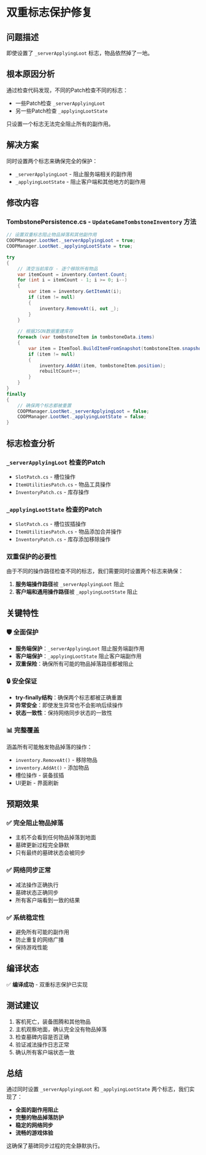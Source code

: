 # 双重标志保护修复

## 问题描述
即使设置了 `_serverApplyingLoot` 标志，物品依然掉了一地。

## 根本原因分析
通过检查代码发现，不同的Patch检查不同的标志：
- 一些Patch检查 `_serverApplyingLoot`
- 另一些Patch检查 `_applyingLootState`

只设置一个标志无法完全阻止所有的副作用。

## 解决方案
同时设置两个标志来确保完全的保护：
- `_serverApplyingLoot` - 阻止服务端相关的副作用
- `_applyingLootState` - 阻止客户端和其他地方的副作用

## 修改内容

### TombstonePersistence.cs - `UpdateGameTombstoneInventory` 方法

```csharp
// 设置双重标志阻止物品掉落和其他副作用
COOPManager.LootNet._serverApplyingLoot = true;
COOPManager.LootNet._applyingLootState = true;

try
{
    // 清空当前库存 - 逐个移除所有物品
    var itemCount = inventory.Content.Count;
    for (int i = itemCount - 1; i >= 0; i--)
    {
        var item = inventory.GetItemAt(i);
        if (item != null)
        {
            inventory.RemoveAt(i, out _);
        }
    }
    
    // 根据JSON数据重建库存
    foreach (var tombstoneItem in tombstoneData.items)
    {
        var item = ItemTool.BuildItemFromSnapshot(tombstoneItem.snapshot);
        if (item != null)
        {
            inventory.AddAt(item, tombstoneItem.position);
            rebuiltCount++;
        }
    }
}
finally
{
    // 确保两个标志都被重置
    COOPManager.LootNet._serverApplyingLoot = false;
    COOPManager.LootNet._applyingLootState = false;
}
```

## 标志检查分析

### `_serverApplyingLoot` 检查的Patch
- `SlotPatch.cs` - 槽位操作
- `ItemUtilitiesPatch.cs` - 物品工具操作
- `InventoryPatch.cs` - 库存操作

### `_applyingLootState` 检查的Patch
- `SlotPatch.cs` - 槽位拔插操作
- `ItemUtilitiesPatch.cs` - 物品添加合并操作
- `InventoryPatch.cs` - 库存添加移除操作

### 双重保护的必要性
由于不同的操作路径检查不同的标志，我们需要同时设置两个标志来确保：
1. **服务端操作路径**被 `_serverApplyingLoot` 阻止
2. **客户端和通用操作路径**被 `_applyingLootState` 阻止

## 关键特性

### 🛡️ 全面保护
- **服务端保护**：`_serverApplyingLoot` 阻止服务端副作用
- **客户端保护**：`_applyingLootState` 阻止客户端副作用
- **双重保险**：确保所有可能的物品掉落路径都被阻止

### 🔒 安全保证
- **try-finally结构**：确保两个标志都被正确重置
- **异常安全**：即使发生异常也不会影响后续操作
- **状态一致性**：保持网络同步状态的一致性

### 📊 完整覆盖
涵盖所有可能触发物品掉落的操作：
- `inventory.RemoveAt()` - 移除物品
- `inventory.AddAt()` - 添加物品
- 槽位操作 - 装备拔插
- UI更新 - 界面刷新

## 预期效果

### ✅ 完全阻止物品掉落
- 主机不会看到任何物品掉落到地面
- 墓碑更新过程完全静默
- 只有最终的墓碑状态会被同步

### ✅ 网络同步正常
- 减法操作正确执行
- 墓碑状态正确同步
- 所有客户端看到一致的结果

### ✅ 系统稳定性
- 避免所有可能的副作用
- 防止重复的网络广播
- 保持游戏性能

## 编译状态
✅ **编译成功** - 双重标志保护已实现

## 测试建议
1. 客机死亡，装备图腾和其他物品
2. 主机观察地面，确认完全没有物品掉落
3. 检查墓碑内容是否正确
4. 验证减法操作日志正常
5. 确认所有客户端状态一致

## 总结
通过同时设置 `_serverApplyingLoot` 和 `_applyingLootState` 两个标志，我们实现了：
- **全面的副作用阻止**
- **完整的物品掉落防护**
- **稳定的网络同步**
- **流畅的游戏体验**

这确保了墓碑同步过程的完全静默执行。